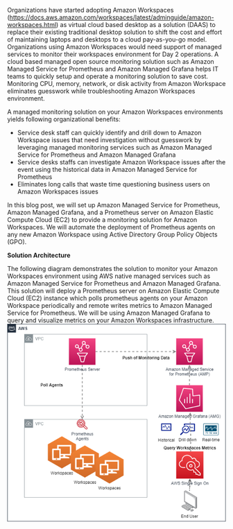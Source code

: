 Organizations have started adopting Amazon Workspaces (https://docs.aws.amazon.com/workspaces/latest/adminguide/amazon-workspaces.html) as virtual cloud based desktop as a solution (DAAS) to replace their existing traditional desktop solution to shift the cost and effort of maintaining laptops and desktops to a cloud pay-as-you-go model. Organizations using Amazon Workspaces would need support of managed services to monitor their workspaces environment for Day 2 operations. A cloud based managed open source monitoring solution such as Amazon Managed Service for Prometheus and Amazon Managed Grafana helps IT teams to quickly setup and operate a monitoring solution to save cost. Monitoring CPU, memory, network, or disk activity from Amazon Workspace eliminates guesswork while troubleshooting Amazon Workspaces environment.

A managed monitoring solution on your Amazon Workspaces environments yields following organizational benefits:

* Service desk staff can quickly identify and drill down to Amazon Workspace issues that need investigation without guesswork by leveraging managed monitoring services such as Amazon Managed Service for Prometheus and Amazon Managed Grafana
* Service desks staffs can investigate Amazon Workspace issues after the event using the historical data in Amazon Managed Service for Prometheus
* Eliminates long calls that waste time questioning business users on Amazon Workspaces issues


In this blog post, we will set up Amazon Managed Service for Prometheus, Amazon Managed Grafana, and a Prometheus server on Amazon Elastic Compute Cloud (EC2) to provide a monitoring solution for Amazon Workspaces.  We will automate the deployment of Prometheus agents on any new Amazon Workspace using Active Directory Group Policy Objects (GPO).

**Solution Architecture**

The following diagram demonstrates the solution to monitor your Amazon Workspaces environment using AWS native managed services such as Amazon Managed Service for Prometheus and Amazon Managed Grafana. This solution will deploy a Prometheus server on Amazon Elastic Compute Cloud (EC2) instance which polls prometheus agents on your Amazon Workspace periodically and remote writes metrics to Amazon Managed Service for Prometheus. We will be using Amazon Managed Grafana to query and visualize metrics on your Amazon Workspaces infrastructure.
![Screenshot](prometheus.drawio-dotted.drawio.png)